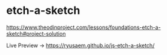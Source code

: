 # etch-a-sketch
https://www.theodinproject.com/lessons/foundations-etch-a-sketch#project-solution

Live Preview → https://ryusaem.github.io/js-etch-a-sketch/
